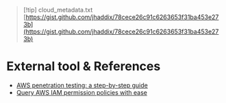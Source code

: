 >[!tip] cloud_metadata.txt
>[https://gist.github.com/jhaddix/78cece26c91c6263653f31ba453e273b](https://gist.github.com/jhaddix/78cece26c91c6263653f31ba453e273b)

# External tool & References

- [AWS penetration testing: a step-by-step guide](https://www.hackthebox.com/blog/aws-pentesting-guide)
- [Query AWS IAM permission policies with ease](https://rhinosecuritylabs.com/aws/iamactionhunter-aws-iam-permissions/)